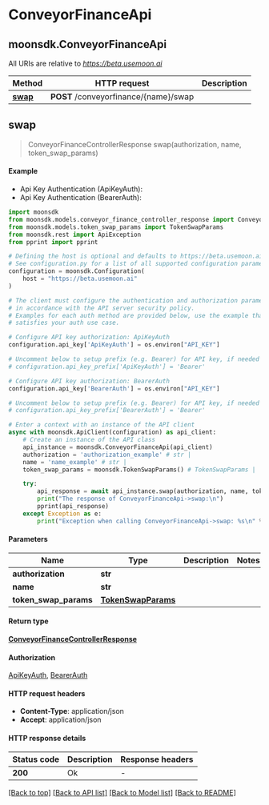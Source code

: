 # ConveyorFinanceApi

## moonsdk.ConveyorFinanceApi

All URIs are relative to _https://beta.usemoon.ai_

| Method                                 | HTTP request                          | Description |
| -------------------------------------- | ------------------------------------- | ----------- |
| [**swap**](conveyorfinanceapi.md#swap) | **POST** /conveyorfinance/{name}/swap |             |

## **swap**

> ConveyorFinanceControllerResponse swap(authorization, name, token\_swap\_params)

#### Example

* Api Key Authentication (ApiKeyAuth):
* Api Key Authentication (BearerAuth):

```python
import moonsdk
from moonsdk.models.conveyor_finance_controller_response import ConveyorFinanceControllerResponse
from moonsdk.models.token_swap_params import TokenSwapParams
from moonsdk.rest import ApiException
from pprint import pprint

# Defining the host is optional and defaults to https://beta.usemoon.ai
# See configuration.py for a list of all supported configuration parameters.
configuration = moonsdk.Configuration(
    host = "https://beta.usemoon.ai"
)

# The client must configure the authentication and authorization parameters
# in accordance with the API server security policy.
# Examples for each auth method are provided below, use the example that
# satisfies your auth use case.

# Configure API key authorization: ApiKeyAuth
configuration.api_key['ApiKeyAuth'] = os.environ["API_KEY"]

# Uncomment below to setup prefix (e.g. Bearer) for API key, if needed
# configuration.api_key_prefix['ApiKeyAuth'] = 'Bearer'

# Configure API key authorization: BearerAuth
configuration.api_key['BearerAuth'] = os.environ["API_KEY"]

# Uncomment below to setup prefix (e.g. Bearer) for API key, if needed
# configuration.api_key_prefix['BearerAuth'] = 'Bearer'

# Enter a context with an instance of the API client
async with moonsdk.ApiClient(configuration) as api_client:
    # Create an instance of the API class
    api_instance = moonsdk.ConveyorFinanceApi(api_client)
    authorization = 'authorization_example' # str | 
    name = 'name_example' # str | 
    token_swap_params = moonsdk.TokenSwapParams() # TokenSwapParams | 

    try:
        api_response = await api_instance.swap(authorization, name, token_swap_params)
        print("The response of ConveyorFinanceApi->swap:\n")
        pprint(api_response)
    except Exception as e:
        print("Exception when calling ConveyorFinanceApi->swap: %s\n" % e)
```

#### Parameters

| Name                    | Type                                      | Description | Notes |
| ----------------------- | ----------------------------------------- | ----------- | ----- |
| **authorization**       | **str**                                   |             |       |
| **name**                | **str**                                   |             |       |
| **token\_swap\_params** | [**TokenSwapParams**](tokenswapparams.md) |             |       |

#### Return type

[**ConveyorFinanceControllerResponse**](conveyorfinancecontrollerresponse.md)

#### Authorization

[ApiKeyAuth](./#ApiKeyAuth), [BearerAuth](./#BearerAuth)

#### HTTP request headers

* **Content-Type**: application/json
* **Accept**: application/json

#### HTTP response details

| Status code | Description | Response headers |
| ----------- | ----------- | ---------------- |
| **200**     | Ok          | -                |

[\[Back to top\]](conveyorfinanceapi.md) [\[Back to API list\]](./#documentation-for-api-endpoints) [\[Back to Model list\]](./#documentation-for-models) [\[Back to README\]](./)
